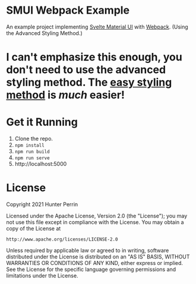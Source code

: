 # SMUI Webpack Example

An example project implementing [Svelte Material UI](https://github.com/hperrin/svelte-material-ui) with [Webpack](https://webpack.js.org/). (Using the Advanced Styling Method.)

# I can't emphasize this enough, you don't need to use the advanced styling method. The [easy styling method](https://github.com/hperrin/svelte-material-ui/blob/master/SASS.md#easy-styling-method) is _much_ easier!

# Get it Running

1. Clone the repo.
2. `npm install`
3. `npm run build`
4. `npm run serve`
5. http://localhost:5000

# License

Copyright 2021 Hunter Perrin

Licensed under the Apache License, Version 2.0 (the "License");
you may not use this file except in compliance with the License.
You may obtain a copy of the License at

    http://www.apache.org/licenses/LICENSE-2.0

Unless required by applicable law or agreed to in writing, software
distributed under the License is distributed on an "AS IS" BASIS,
WITHOUT WARRANTIES OR CONDITIONS OF ANY KIND, either express or implied.
See the License for the specific language governing permissions and
limitations under the License.
